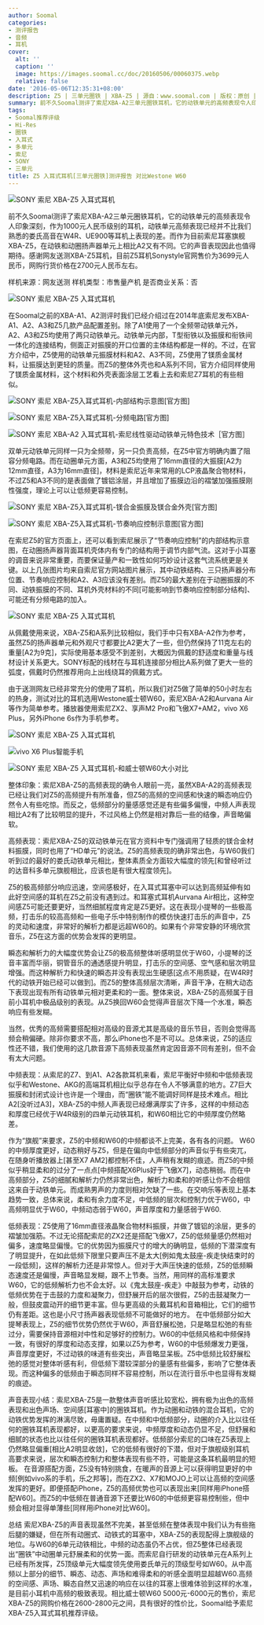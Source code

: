 ```yaml
---
author: Soomal
categories:
- 测评报告
- 音频
- 耳机
cover:
  alt: ''
  caption: ''
  image: https://images.soomal.cc/doc/20160506/00060375.webp
  relative: false
date: '2016-05-06T12:35:31+08:00'
description: Z5 | 三单元圈铁 | XBA-Z5 | 源自：www.soomal.com | 版权：原创 |  平均/总评分：08.92/455
summary: 前不久Soomal测评了索尼XBA-A2三单元圈铁耳机，它的动铁单元的高频表现令人印象深刻。而作为目前索尼耳塞旗舰XBA-Z5，在动铁和动圈扬声器单元上相比A2又有不同，尤其动铁部分振膜使用了镁合金材料，作为旗舰Z5表现会如何？
tags:
- Soomal推荐评级
- Hi-Res
- 圈铁
- 入耳式
- 多单元
- 索尼
- SONY
- 三单元
title: Z5 入耳式耳机[三单元圈铁]测评报告 对比Westone W60
---
```


![SONY 索尼 XBA-Z5 入耳式耳机](https://images.soomal.cc/doc/20160426/00060236.webp)



前不久Soomal测评了索尼XBA-A2三单元圈铁耳机，它的动铁单元的高频表现令人印象深刻，作为1000元人民币级别的耳机，动铁单元高频表现已经并不比我们熟悉的娄氏高音在W4R、UE900等耳机上表现的差。而作为目前索尼耳塞旗舰XBA-Z5，在动铁和动圈扬声器单元上相比A2又有不同。它的声音表现因此也值得期待。感谢网友送测XBA-Z5耳机，目前Z5耳机Sonystyle官网售价为3699元人民币，网购行货价格在2700元人民币左右。



样机来源：网友送测
样机类型：市售量产机
是否商业关系：否



![SONY 索尼 XBA-Z5 入耳式耳机](https://images.soomal.cc/doc/20160426/00060237.webp)



在Soomal之前的XBA-A1、A2测评时我们已经介绍过在2014年底索尼发布XBA-A1、A2、A3和Z5几款产品配置差别。除了A1使用了一个全频带动铁单元外，A2、A3和Z5均使用了两只动铁单元。动铁单元内部，T型衔铁以及振膜和衔铁间一体化的连接结构，侧面正对振膜的开口位置的主体结构都是一样的。不过，在官方介绍中，Z5使用的动铁单元振膜材料和A2、A3不同，Z5使用了镁质金属材料，让振膜达到更轻的质量。而Z5的整体外壳也和A系列不同，官方介绍同样使用了镁质金属材料，这个材料和外壳表面涂层工艺看上去和索尼Z7耳机的有些相似。



![SONY 索尼 XBA-Z5入耳式耳机-内部结构示意图[官方图]](https://images.soomal.cc/doc/20160506/00060371.webp)



![SONY 索尼 XBA-Z5入耳式耳机-分频电路[官方图]](https://images.soomal.cc/doc/20160506/00060373.webp)



![SONY 索尼 XBA-A2 入耳式耳机-索尼线性驱动动铁单元特色技术［官方图］](https://images.soomal.cc/doc/20160422/00060138.webp)



双单元动铁单元同样一只为全频带，另一只负责高频，在Z5中官方明确内置了阻容分频电路。而在动圈单元方面，A3和Z5均使用了16mm直径的大振膜[A2为12mm直径，A3为16mm直径]，材料是索尼近年来常用的LCP液晶聚合物材料，不过Z5和A3不同的是表面做了镀铝涂层，并且增加了振膜边沿的褶皱加强振膜刚性强度，理论上可以让低频更容易控制。



![SONY 索尼 XBA-Z5入耳式耳机-镁合金振膜及镁合金外壳[官方图]](https://images.soomal.cc/doc/20160506/00060372.webp)



![SONY 索尼 XBA-Z5入耳式耳机-节奏响应控制示意图[官方图]](https://images.soomal.cc/doc/20160506/00060374.webp)



在索尼Z5的官方页面上，还可以看到索尼展示了“节奏响应控制”的内部结构示意图，在动圈扬声器背面耳机壳体内有专门的结构用于调节内部气流。这对于小耳塞的调音来说非常重要，而要保证量产和一致性如何巧妙设计这套气流系统更是关键。以上几张图片均来自索尼官方网站图片展示，其中动铁结构、三只扬声器分布位置、节奏响应控制和A2、A3应该没有差别。而Z5的最大差别在于动圈振膜的不同、动铁振膜的不同、耳机外壳材料的不同[可能影响到节奏响应控制部分结构]、可能还有分频电路的加入。



![SONY 索尼 XBA-Z5 入耳式耳机](https://images.soomal.cc/doc/20160426/00060240.webp)



从佩戴使用来说，XBA-Z5和A系列比较相似，我们手中只有XBA-A2作为参考，虽然Z5的扬声器单元和外观尺寸都要比A2更大了一些，但仍然保持了11克左右的重量[A2为9克]，实际使用基本感受不到差别，大概因为佩戴的舒适度和重量与线材设计关系更大。SONY标配的线材在与耳机连接部分相比A系列做了更大一些的弧度，佩戴时仍然推荐用向上出线绕耳的佩戴方式。



由于送测网友已经非常充分的使用了耳机，所以我们对Z5做了简单的50小时左右的热身，测试对比的耳机选用Westone威士顿W60，索尼XBA-A2和Aurvana Air等作为简单参考。播放器使用索尼ZX2、享声M2 Pro和飞傲X7+AM2，vivo X6 Plus，另外iPhone 6s作为手机参考。



![SONY 索尼 XBA-Z5 入耳式耳机](https://images.soomal.cc/doc/20160426/00060247_01.webp)



![vivo X6 Plus智能手机](https://images.soomal.cc/doc/20151218/00057217_01.webp)



![SONY 索尼 XBA-Z5 入耳式耳机-和威士顿W60大小对比](https://images.soomal.cc/doc/20160426/00060250.webp)



整体印象：索尼XBA-Z5的高频表现的确令人眼前一亮，虽然XBA-A2的高频表现已经让我们对Z5的高频提升有所准备，但Z5的高频的空间感和快速的瞬态响应仍然令人有些吃惊。而反之，低频部分的量感感觉还是有些偏多偏慢，中频人声表现相比A2有了比较明显的提升，不过风格上仍然是相对靠后一些的结像，声音略偏软。



高频表现：索尼XBA-Z5的双动铁单元在官方资料中专门强调用了轻质的镁合金材料振膜，同时也用了“HD单元”的说法。Z5的高频表现的确非常出色，与W60我们听到过的最好的娄氏动铁单元相比，整体素质全方面较大幅度的领先[和曾经听过的达音科多单元旗舰相比，应该也是有很大程度领先]。



Z5的极高频部分响应迅速，空间感极好，在入耳式耳塞中可以达到高频延伸有如此好空间感的耳机在Z5之前没有遇到过。和耳塞式耳机Aurvana Air相比，这种空间感Z5可能还要更好，当然细腻程度肯定是Z5更好。这在表现小提琴的一些极高频，打击乐的较高高频和一些电子乐中特别制作的模仿快速打击乐的声音中，Z5的灵动和速度，非常好的解析力都是远超W60的。如果有个非常安静的环境欣赏音乐，Z5在这方面的优势会发挥的更明显。



瞬态和解析力的大幅度优势会让Z5的极高频整体听感明显优于W60，小提琴的泛音丰富而华丽，铜管音乐的通透感提升明显，打击乐的空间感、空气感和层次明显增强。而这种解析力和快速的瞬态并没有表现出生硬感[这点不用质疑，在W4R时代的动铁开始已经可以做到]。而Z5的整体高频层次清晰，声音干净，在稍大动态下表现出现有所有动铁单元相对更柔和的一面。整体来说，XBA-Z5的高频属于目前小耳机中极品级别的表现。从Z5换回W60会觉得声音层次下降一个水准，瞬态响应有些发糊。



当然，优秀的高频需要搭配相对高级的音源尤其是高级的音乐节目，否则会觉得高频会稍偏硬。除非你要求不高，那么iPhone也不是不可以。总体来说，Z5的适应性还不错，我们使用的这几款音源下高频表现虽然肯定因音源不同有差别，但不会有太大问题。



中频表现：从索尼的Z7、到A1、A2各款耳机来看，索尼平衡好中频和中低频表现似乎和Westone、AKG的高端耳机相比似乎总存在令人不够满意的地方。Z7巨大振膜和封闭式设计也许是一个理由，而“圈铁”能不能调好同样是技术难点。相比A2[没听过A3]，XBA-Z5的中频人声表现已经爆满厚实了许多，这样的中频动态和厚度已经优于W4R级别的四单元动铁耳机，和W60相比它的中频厚度仍然略差。



作为“旗舰”来要求，Z5的中频和W60的中频都谈不上完美，各有各的问题。
W60的中频厚度更好，动态稍好与Z5，但是在偏向中低频部分的声音似乎有些突兀，在随身听播放器上[甚至X7 AM2]都控制不佳，人声稍有发糊的痕迹。而Z5的中频似乎稍显柔和的过分了一点点[中频搭配X6Plus好于飞傲X7]，动态稍弱。而在中高频部分，Z5的细腻和解析力仍然非常出色，解析力和柔和的听感让你不会相信这来自于动铁单元。而成熟男声的力度则相对欠缺了一些。在交响乐等表现上基本趋势一致，总体来说，柔和有余力度不足，中低频的层次和控制力优于W60，中高频明显优于W60，中频动态弱于W60，声音厚度和力量感弱于W60.


低频表现：Z5使用了16mm直径液晶聚合物材料振膜，并做了镀铝的涂层，更多的褶皱加强筋。不过无论搭配索尼的ZX2还是搭配飞傲X7，Z5的低频量感仍然相对偏多，速度略显偏慢。它的优势因为振膜尺寸的增大的确明显，低频的下潜深度有了明显提升，在如此低频下限里只要声压不是太大[例如鬼太鼓座-疾走快结束时的一段低频]，这样的解析力还是非常惊人。但对于大声压快速的低频，Z5的低频瞬态速度还是偏慢，声音略显发糊，跟不上节奏。当然，用同样的高标准要求W60，它的低频解析力也不会太好。以《鬼太鼓座-疾走》中敲鼓为参考，动铁的低频优势在于击鼓的力度和凝聚力，但舒展开后的层次很假，Z5的击鼓凝聚力一般，但鼓皮震动开的细节更丰富。但与更高级的头戴耳机和音箱相比，它们的细节仍有差距。这也是小尺寸扬声器表现低频不可能做好的地方。
在中低频部分如大提琴表现上，Z5的细节优势仍然优于W60，声音舒展松弛，只是略显松弛的有些过分，需要保持音源相对中性和足够好的控制力。W60的中低频风格和中频保持一致，有很好的厚度和动态支撑，如果以Z5为参考，W60的中低频爆发力更强，声音厚度更好，不过动铁的味道有些突出，声音略显呆板。Z5中低频比较舒展松弛的感觉对整体听感有利，但低频下潜较深部分的量感有些偏多，影响了它整体表现。而这种偏多的低频由于瞬态同样不容易控制，所以在流行音乐中也显得有发糊的痕迹。

声音表现小结：索尼XBA-Z5是一款整体声音听感比较宽松，拥有极为出色的高频表现和出色声场、空间感[耳塞中]的圈铁耳机。作为动圈和动铁的混合耳机，它的动铁优势发挥的淋漓尽致，毋庸置疑。在中频和中低频部分，动圈的介入比以往任何的圈铁耳机表现都好，以更高的要求来说，中频厚度和动态仍显不足，但舒展和细腻的状态也比以往任何的圈铁耳机表现都好。低频部分索尼的口味在Z5表现上仍然略显偏重[相比A2明显收敛]，它的低频有很好的下潜，但对于旗舰级别耳机高要求来说，层次和瞬态控制力和整体表现有些不符，可能是这条耳机最明显的短板。
在音源搭配方面，Z5没有特别挑食，在暖声的音源上可以获得明显更好的中频[例如vivo系的手机，乐之邦等]，而在ZX2、X7和MOJO上可以让高频的空间感发挥的更好。即便搭配iPhone，Z5的高频优势也可以表现出来[同样用iPhone搭配W60]。而Z5的中低频在普通音源下还要比W60的中低频更容易控制些，但中频会相对显得单薄些[同样用iPhone对比W60]。

总结
索尼XBA-Z5的声音表现虽然不完美，甚至低频在整体表现中我们认为有些拖后腿的嫌疑，但在所有动圈式、动铁式的耳塞中，XBA-Z5的表现配得上旗舰级的地位。与W60的6单元动铁相比，中频的动态虽仍不占优，但Z5整体已经表现出“圈铁”中动圈单元舒展柔和的优势一面。而索尼自行研发的动铁单元在A系列上已经有所发挥，Z5顶级单元大幅度领先使用娄氏单元的顶级型号如W60。从中高频以上部分的细节、瞬态、动态、声场和难得柔和的听感全面明显超越W60.高频的空间感、声场、瞬态自然又迅速的响应在以往的耳塞上很难体验到这样的水准，是目前小耳机中高频的极致表现。相比威士顿W60 5000元-6000元的售价，索尼XBA-Z5的网购价格在2600-2800元之间，具有很好的性价比，Soomal给予索尼XBA-Z5入耳式耳机推荐评级。